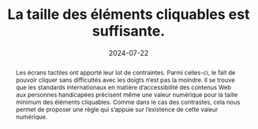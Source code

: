 ---
title: La taille des éléments cliquables est suffisante. 
abstract: Les écrans tactiles ont apporté leur lot de contraintes. Parmi celles-ci, le fait de pouvoir cliquer sans difficultés avec les doigts n’est pas la moindre. Il se trouve que les standards internationaux en matière d’accessibilité des contenus Web aux personnes handicapées précisent même une valeur numérique pour la taille minimum des éléments cliquables. Comme dans le cas des contrastes, cela nous permet de proposer une règle qui s’appuie sur l’existence de cette valeur numérique.
categories: 
    - "mise en forme"
agrege: O4181-E061
opquast: '4 181'
indiceebook: '61'
description: "Règle n°61"
before: "060"
weight: "061"
after: "062"
actif: '1'
layout: rules
date: 2024-07-22
tags: 
    - "accessibilité"
    - "Utilisabilité"
objectif: 
    - "Permettre aux lectrices et lecteurs de cliquer sur les éléments interactifs."
    - "Limiter les fausses manipulations et les manipulations inutiles."
    - "Améliorer la compatibilité avec les terminaux mobiles."
    - "Améliorer l’accessibilité des contenus aux personnes handicapées."
Meo: 
    - "Donner à chaque élément cliquable (boutons, liens) une taille par défaut d'au moins 44 par 44 pixels"
Controle: 
    - "vérifier que la taille par défaut de chaque élément cliquable (boutons, liens) est au moins de 44 par 44 pixels"
epubcheck: 
ace: 
humancheck: true
ReadiumGoToolkit: 
Source: 
    - "Opquast"
Referentiel:  
    - "[Web Content Accessibility Guidelines (WCAG)  Target Size (Minimum) (Level AA)](https://www.w3.org/Translations/WCAG22-fr/#target-size-minimum)"
steps: 
    - "Projet éditorial"
    - ""
---